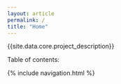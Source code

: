 ```yaml
---
layout: article
permalink: /
title: "Home"
---
```


{{site.data.core.project_description}}

Table of contents:

{% include navigation.html %}
